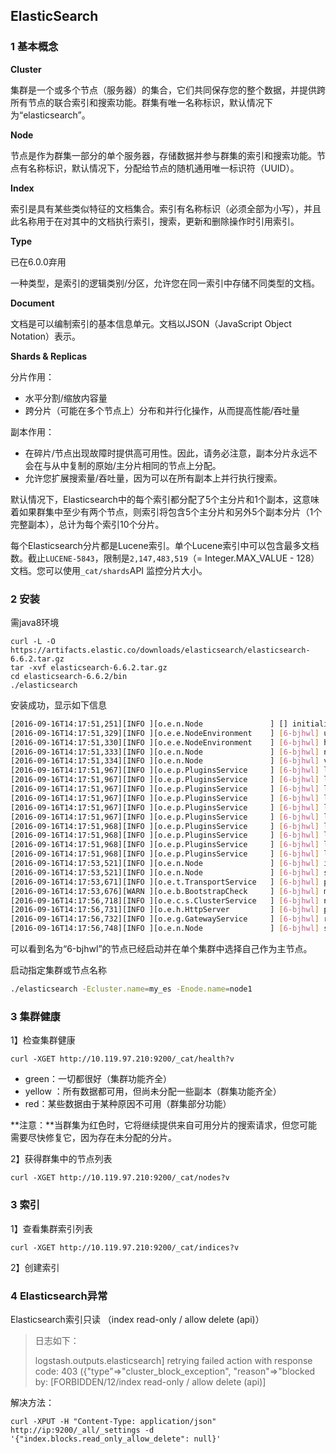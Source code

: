 ## ElasticSearch

### 1 基本概念

**Cluster**

集群是一个或多个节点（服务器）的集合，它们共同保存您的整个数据，并提供跨所有节点的联合索引和搜索功能。群集有唯一名称标识，默认情况下为“elasticsearch”。



**Node**

节点是作为群集一部分的单个服务器，存储数据并参与群集的索引和搜索功能。节点有名称标识，默认情况下，分配给节点的随机通用唯一标识符（UUID）。



**Index**

索引是具有某些类似特征的文档集合。索引有名称标识（必须全部为小写），并且此名称用于在对其中的文档执行索引，搜索，更新和删除操作时引用索引。



**Type**

已在6.0.0弃用

一种类型，是索引的逻辑类别/分区，允许您在同一索引中存储不同类型的文档。



**Document**

文档是可以编制索引的基本信息单元。文档以JSON（JavaScript Object Notation）表示。



**Shards & Replicas**

分片作用：

- 水平分割/缩放内容量
- 跨分片（可能在多个节点上）分布和并行化操作，从而提高性能/吞吐量



副本作用：

- 在碎片/节点出现故障时提供高可用性。因此，请务必注意，副本分片永远不会在与从中复制的原始/主分片相同的节点上分配。
- 允许您扩展搜索量/吞吐量，因为可以在所有副本上并行执行搜索。



默认情况下，Elasticsearch中的每个索引都分配了5个主分片和1个副本，这意味着如果群集中至少有两个节点，则索引将包含5个主分片和另外5个副本分片（1个完整副本），总计为每个索引10个分片。



每个Elasticsearch分片都是Lucene索引。单个Lucene索引中可以包含最多文档数。截止`LUCENE-5843`，限制是`2,147,483,519`（= Integer.MAX_VALUE - 128）文档。您可以使用`_cat/shards`API 监控分片大小。







### 2 安装

需java8环境

```shell
curl -L -O https://artifacts.elastic.co/downloads/elasticsearch/elasticsearch-6.6.2.tar.gz
tar -xvf elasticsearch-6.6.2.tar.gz
cd elasticsearch-6.6.2/bin
./elasticsearch
```



安装成功，显示如下信息

```sh
[2016-09-16T14:17:51,251][INFO ][o.e.n.Node               ] [] initializing ...
[2016-09-16T14:17:51,329][INFO ][o.e.e.NodeEnvironment    ] [6-bjhwl] using [1] data paths, mounts [[/ (/dev/sda1)]], net usable_space [317.7gb], net total_space [453.6gb], spins? [no], types [ext4]
[2016-09-16T14:17:51,330][INFO ][o.e.e.NodeEnvironment    ] [6-bjhwl] heap size [1.9gb], compressed ordinary object pointers [true]
[2016-09-16T14:17:51,333][INFO ][o.e.n.Node               ] [6-bjhwl] node name [6-bjhwl] derived from node ID; set [node.name] to override
[2016-09-16T14:17:51,334][INFO ][o.e.n.Node               ] [6-bjhwl] version[6.6.2], pid[21261], build[f5daa16/2016-09-16T09:12:24.346Z], OS[Linux/4.4.0-36-generic/amd64], JVM[Oracle Corporation/Java HotSpot(TM) 64-Bit Server VM/1.8.0_60/25.60-b23]
[2016-09-16T14:17:51,967][INFO ][o.e.p.PluginsService     ] [6-bjhwl] loaded module [aggs-matrix-stats]
[2016-09-16T14:17:51,967][INFO ][o.e.p.PluginsService     ] [6-bjhwl] loaded module [ingest-common]
[2016-09-16T14:17:51,967][INFO ][o.e.p.PluginsService     ] [6-bjhwl] loaded module [lang-expression]
[2016-09-16T14:17:51,967][INFO ][o.e.p.PluginsService     ] [6-bjhwl] loaded module [lang-mustache]
[2016-09-16T14:17:51,967][INFO ][o.e.p.PluginsService     ] [6-bjhwl] loaded module [lang-painless]
[2016-09-16T14:17:51,967][INFO ][o.e.p.PluginsService     ] [6-bjhwl] loaded module [percolator]
[2016-09-16T14:17:51,968][INFO ][o.e.p.PluginsService     ] [6-bjhwl] loaded module [reindex]
[2016-09-16T14:17:51,968][INFO ][o.e.p.PluginsService     ] [6-bjhwl] loaded module [transport-netty3]
[2016-09-16T14:17:51,968][INFO ][o.e.p.PluginsService     ] [6-bjhwl] loaded module [transport-netty4]
[2016-09-16T14:17:51,968][INFO ][o.e.p.PluginsService     ] [6-bjhwl] loaded plugin [mapper-murmur3]
[2016-09-16T14:17:53,521][INFO ][o.e.n.Node               ] [6-bjhwl] initialized
[2016-09-16T14:17:53,521][INFO ][o.e.n.Node               ] [6-bjhwl] starting ...
[2016-09-16T14:17:53,671][INFO ][o.e.t.TransportService   ] [6-bjhwl] publish_address {192.168.8.112:9300}, bound_addresses {{192.168.8.112:9300}
[2016-09-16T14:17:53,676][WARN ][o.e.b.BootstrapCheck     ] [6-bjhwl] max virtual memory areas vm.max_map_count [65530] likely too low, increase to at least [262144]
[2016-09-16T14:17:56,718][INFO ][o.e.c.s.ClusterService   ] [6-bjhwl] new_master {6-bjhwl}{6-bjhwl4TkajjoD2oEipnQ}{8m3SNKoFR6yQl1I0JUfPig}{192.168.8.112}{192.168.8.112:9300}, reason: zen-disco-elected-as-master ([0] nodes joined)
[2016-09-16T14:17:56,731][INFO ][o.e.h.HttpServer         ] [6-bjhwl] publish_address {192.168.8.112:9200}, bound_addresses {[::1]:9200}, {192.168.8.112:9200}
[2016-09-16T14:17:56,732][INFO ][o.e.g.GatewayService     ] [6-bjhwl] recovered [0] indices into cluster_state
[2016-09-16T14:17:56,748][INFO ][o.e.n.Node               ] [6-bjhwl] started
```



可以看到名为“6-bjhwl”的节点已经启动并在单个集群中选择自己作为主节点。

启动指定集群或节点名称

```sh
./elasticsearch -Ecluster.name=my_es -Enode.name=node1
```





### 3 集群健康

1】检查集群健康

```shell
curl -XGET http://10.119.97.210:9200/_cat/health?v
```

- green：一切都很好（集群功能齐全）
- yellow ：所有数据都可用，但尚未分配一些副本（群集功能齐全）
- red：某些数据由于某种原因不可用（群集部分功能）

 **注意：**当群集为红色时，它将继续提供来自可用分片的搜索请求，但您可能需要尽快修复它，因为存在未分配的分片。



2】获得群集中的节点列表

```shell
curl -XGET http://10.119.97.210:9200/_cat/nodes?v
```



### 3 索引

1】查看集群索引列表

```shell
curl -XGET http://10.119.97.210:9200/_cat/indices?v
```



2】创建索引



### 4 Elasticsearch异常

Elasticsearch索引只读 （index read-only / allow delete (api)）

>日志如下：
>
>logstash.outputs.elasticsearch] retrying failed action with response code: 403 ({"type"=>"cluster_block_exception", "reason"=>"blocked by: [FORBIDDEN/12/index read-only / allow delete (api)]



解决方法：

```shell
curl -XPUT -H "Content-Type: application/json" http://ip:9200/_all/_settings -d '{"index.blocks.read_only_allow_delete": null}'
```





